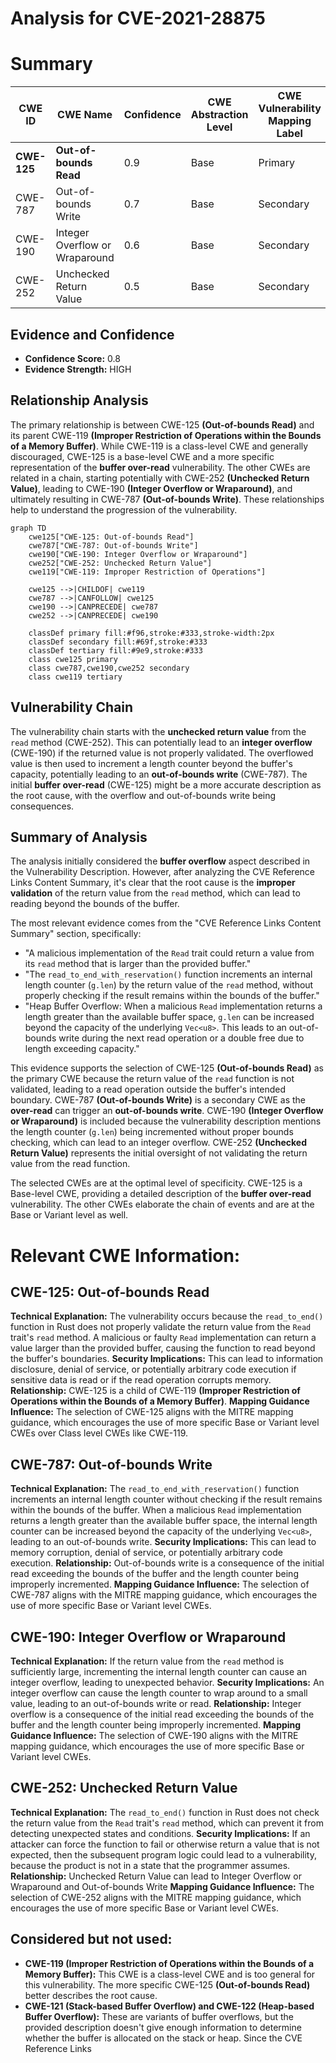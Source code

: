 # Analysis for CVE-2021-28875

# Summary
| CWE ID | CWE Name | Confidence | CWE Abstraction Level | CWE Vulnerability Mapping Label | CWE-Vulnerability Mapping Notes |
|---|---|---|---|---|---|
| **CWE-125** | **Out-of-bounds Read** | 0.9 | Base | Primary | Allowed |
| CWE-787 | Out-of-bounds Write | 0.7 | Base | Secondary | Allowed |
| CWE-190 | Integer Overflow or Wraparound | 0.6 | Base | Secondary | Allowed |
| CWE-252 | Unchecked Return Value | 0.5 | Base | Secondary | Allowed |

## Evidence and Confidence

*   **Confidence Score:** 0.8
*   **Evidence Strength:** HIGH

## Relationship Analysis
The primary relationship is between CWE-125 **(Out-of-bounds Read)** and its parent CWE-119 **(Improper Restriction of Operations within the Bounds of a Memory Buffer)**. While CWE-119 is a class-level CWE and generally discouraged, CWE-125 is a base-level CWE and a more specific representation of the **buffer over-read** vulnerability. The other CWEs are related in a chain, starting potentially with CWE-252 **(Unchecked Return Value)**, leading to CWE-190 **(Integer Overflow or Wraparound)**, and ultimately resulting in CWE-787 **(Out-of-bounds Write)**. These relationships help to understand the progression of the vulnerability.

```mermaid
graph TD
    cwe125["CWE-125: Out-of-bounds Read"]
    cwe787["CWE-787: Out-of-bounds Write"]
    cwe190["CWE-190: Integer Overflow or Wraparound"]
    cwe252["CWE-252: Unchecked Return Value"]
    cwe119["CWE-119: Improper Restriction of Operations"]

    cwe125 -->|CHILDOF| cwe119
    cwe787 -->|CANFOLLOW| cwe125
    cwe190 -->|CANPRECEDE| cwe787
    cwe252 -->|CANPRECEDE| cwe190

    classDef primary fill:#f96,stroke:#333,stroke-width:2px
    classDef secondary fill:#69f,stroke:#333
    classDef tertiary fill:#9e9,stroke:#333
    class cwe125 primary
    class cwe787,cwe190,cwe252 secondary
    class cwe119 tertiary
```

## Vulnerability Chain
The vulnerability chain starts with the **unchecked return value** from the `read` method (CWE-252). This can potentially lead to an **integer overflow** (CWE-190) if the returned value is not properly validated. The overflowed value is then used to increment a length counter beyond the buffer's capacity, potentially leading to an **out-of-bounds write** (CWE-787). The initial **buffer over-read** (CWE-125) might be a more accurate description as the root cause, with the overflow and out-of-bounds write being consequences.

## Summary of Analysis
The analysis initially considered the **buffer overflow** aspect described in the Vulnerability Description. However, after analyzing the CVE Reference Links Content Summary, it's clear that the root cause is the **improper validation** of the return value from the `read` method, which can lead to reading beyond the bounds of the buffer.

The most relevant evidence comes from the "CVE Reference Links Content Summary" section, specifically:

*   "A malicious implementation of the `Read` trait could return a value from its `read` method that is larger than the provided buffer."
*   "The `read_to_end_with_reservation()` function increments an internal length counter (`g.len`) by the return value of the `read` method, without properly checking if the result remains within the bounds of the buffer."
*   "Heap Buffer Overflow: When a malicious `Read` implementation returns a length greater than the available buffer space, `g.len` can be increased beyond the capacity of the underlying `Vec<u8>`. This leads to an out-of-bounds write during the next read operation or a double free due to length exceeding capacity."

This evidence supports the selection of CWE-125 **(Out-of-bounds Read)** as the primary CWE because the return value of the `read` function is not validated, leading to a read operation outside the buffer's intended boundary. CWE-787 **(Out-of-bounds Write)** is a secondary CWE as the **over-read** can trigger an **out-of-bounds write**. CWE-190 **(Integer Overflow or Wraparound)** is included because the vulnerability description mentions the length counter (`g.len`) being incremented without proper bounds checking, which can lead to an integer overflow. CWE-252 **(Unchecked Return Value)** represents the initial oversight of not validating the return value from the read function.

The selected CWEs are at the optimal level of specificity. CWE-125 is a Base-level CWE, providing a detailed description of the **buffer over-read** vulnerability. The other CWEs elaborate the chain of events and are at the Base or Variant level as well.

# Relevant CWE Information:

## CWE-125: Out-of-bounds Read
**Technical Explanation:** The vulnerability occurs because the `read_to_end()` function in Rust does not properly validate the return value from the `Read` trait's `read` method. A malicious or faulty `Read` implementation can return a value larger than the provided buffer, causing the function to read beyond the buffer's boundaries.
**Security Implications:** This can lead to information disclosure, denial of service, or potentially arbitrary code execution if sensitive data is read or if the read operation corrupts memory.
**Relationship:** CWE-125 is a child of CWE-119 **(Improper Restriction of Operations within the Bounds of a Memory Buffer)**.
**Mapping Guidance Influence:** The selection of CWE-125 aligns with the MITRE mapping guidance, which encourages the use of more specific Base or Variant level CWEs over Class level CWEs like CWE-119.

## CWE-787: Out-of-bounds Write
**Technical Explanation:** The `read_to_end_with_reservation()` function increments an internal length counter without checking if the result remains within the bounds of the buffer. When a malicious `Read` implementation returns a length greater than the available buffer space, the internal length counter can be increased beyond the capacity of the underlying `Vec<u8>`, leading to an out-of-bounds write.
**Security Implications:** This can lead to memory corruption, denial of service, or potentially arbitrary code execution.
**Relationship:** Out-of-bounds write is a consequence of the initial read exceeding the bounds of the buffer and the length counter being improperly incremented.
**Mapping Guidance Influence:** The selection of CWE-787 aligns with the MITRE mapping guidance, which encourages the use of more specific Base or Variant level CWEs.

## CWE-190: Integer Overflow or Wraparound
**Technical Explanation:** If the return value from the `read` method is sufficiently large, incrementing the internal length counter can cause an integer overflow, leading to unexpected behavior.
**Security Implications:** An integer overflow can cause the length counter to wrap around to a small value, leading to an out-of-bounds write or read.
**Relationship:** Integer overflow is a consequence of the initial read exceeding the bounds of the buffer and the length counter being improperly incremented.
**Mapping Guidance Influence:** The selection of CWE-190 aligns with the MITRE mapping guidance, which encourages the use of more specific Base or Variant level CWEs.

## CWE-252: Unchecked Return Value
**Technical Explanation:** The `read_to_end()` function in Rust does not check the return value from the `Read` trait's `read` method, which can prevent it from detecting unexpected states and conditions.
**Security Implications:** If an attacker can force the function to fail or otherwise return a value that is not expected, then the subsequent program logic could lead to a vulnerability, because the product is not in a state that the programmer assumes.
**Relationship:** Unchecked Return Value can lead to Integer Overflow or Wraparound and Out-of-bounds Write
**Mapping Guidance Influence:** The selection of CWE-252 aligns with the MITRE mapping guidance, which encourages the use of more specific Base or Variant level CWEs.

## Considered but not used:

*   **CWE-119 (Improper Restriction of Operations within the Bounds of a Memory Buffer):** This CWE is a class-level CWE and is too general for this vulnerability. The more specific CWE-125 **(Out-of-bounds Read)** better describes the root cause.
*   **CWE-121 (Stack-based Buffer Overflow) and CWE-122 (Heap-based Buffer Overflow):** These are variants of buffer overflows, but the provided description doesn't give enough information to determine whether the buffer is allocated on the stack or heap. Since the CVE Reference Links